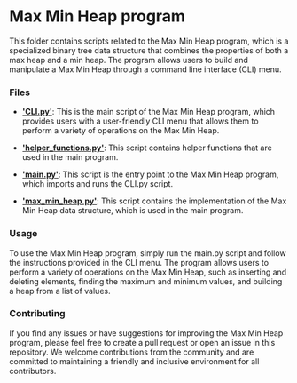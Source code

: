 # Max Min Heap program
This folder contains scripts related to the Max Min Heap program, which is a specialized binary tree data structure that combines the properties of both a max heap and a min heap. The program allows users to build and manipulate a Max Min Heap through a command line interface (CLI) menu.

### Files
* [**'CLI.py'**](https://github.com/EladAriel/CS-Academic-Projects/blob/main/Data%20Structures%20and%20Algorithms/Max_Min_Heap/CLI.py): This is the main script of the Max Min Heap program, which provides users with a user-friendly CLI menu that allows them to perform a variety of operations on the Max Min Heap.

* [**'helper_functions.py'**](https://github.com/EladAriel/CS-Academic-Projects/blob/main/Data%20Structures%20and%20Algorithms/Max_Min_Heap/helper_functions.py): This script contains helper functions that are used in the main program.

* [**'main.py'**](https://github.com/EladAriel/CS-Academic-Projects/blob/main/Data%20Structures%20and%20Algorithms/Max_Min_Heap/main.py): This script is the entry point to the Max Min Heap program, which imports and runs the CLI.py script.

* [**'max_min_heap.py'**](https://github.com/EladAriel/CS-Academic-Projects/blob/main/Data%20Structures%20and%20Algorithms/Max_Min_Heap/max_min_heap.py): This script contains the implementation of the Max Min Heap data structure, which is used in the main program.

### Usage
To use the Max Min Heap program, simply run the main.py script and follow the instructions provided in the CLI menu. The program allows users to perform a variety of operations on the Max Min Heap, such as inserting and deleting elements, finding the maximum and minimum values, and building a heap from a list of values.

### Contributing
If you find any issues or have suggestions for improving the Max Min Heap program, please feel free to create a pull request or open an issue in this repository. We welcome contributions from the community and are committed to maintaining a friendly and inclusive environment for all contributors.
